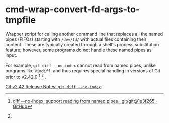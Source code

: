 # cmd-wrap-convert-fd-args-to-tmpfile

Wrapper script for calling another command line that replaces all the named
pipes (FIFOs) starting with `/dev/fd/` with actual files containing their
content. These are typically created through a shell's process substitution
feature; however, some programs do not handle these named pipes as input.

For example, `git diff --no-index` cannot read from named pipes, unlike
programs like `vimdiff`, and thus requires special handling in versions of Git
prior to v2.42.0
[^git-log-commit-diff-no-index-named-pipes]
[^git-relnotes-diff-no-index-named-pipes]
.

[^git-log-commit-diff-no-index-named-pipes]: [diff --no-index: support reading from named pipes · git/git@1e3f265 · GitHub](https://github.com/git/git/commit/1e3f26542a6ecd3006c2c0d5ccc0bae4a700f7e5)

[^git-relnotes-diff-no-index-named-pipes]:
[Git v2.42 Release Notes: `git diff --no-index`](https://github.com/git/git/blob/v2.42.0/Documentation/RelNotes/2.42.0.txt#L25-L27).
